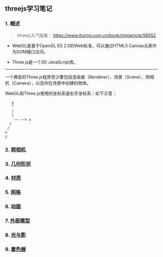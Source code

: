 ## threejs学习笔记

### 1. 概述

> threejs入门指南： https://www.ituring.com.cn/book/miniarticle/58552

- WebGL是基于OpenGL ES 2.0的Web标准，可以通过HTML5 Canvas元素作为DOM接口访问。

- Three.js是一个3D JavaScript库。

---

一个典型的Three.js程序至少要包括渲染器（Renderer）、场景（Scene）、照相机（Camera），以及你在场景中创建的物体。

WebGL和Three.js使用的坐标系是右手坐标系：如下示意：

```
   y
   ^
   |
   |
    —— ——> x
  /
 /
v
z
```

### 2. [照相机](chapter2.md)
### 3. [几何形状](chapter3.md)
### 4. [材质](chapter4.md)
### 5. [网格](chapter5.md)
### 6. [动画](chapter6.md)
### 7. [外部模型](chapter7.md)
### 8. [光与影](chapter8.md)
### 9. [着色器](chapter9.md)
